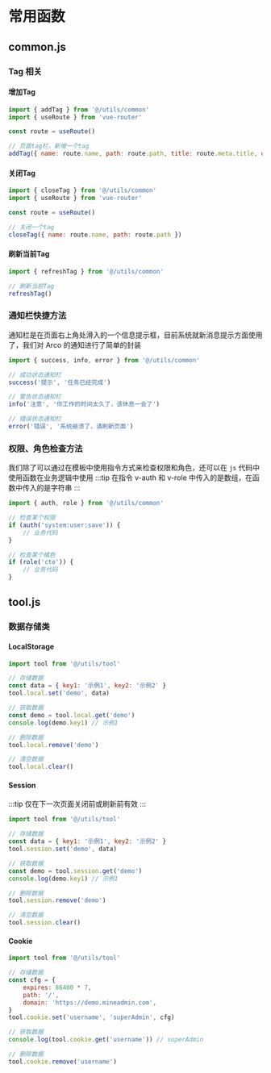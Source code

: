 # 常用函数

## common.js

### Tag 相关
#### 增加Tag
```js
import { addTag } from '@/utils/common'
import { useRoute } from 'vue-router'

const route = useRoute()

// 页面tag栏，新增一个tag
addTag({ name: route.name, path: route.path, title: route.meta.title, query: route.query })
```
#### 关闭Tag
```js
import { closeTag } from '@/utils/common'
import { useRoute } from 'vue-router'

const route = useRoute()

// 关闭一个tag
closeTag({ name: route.name, path: route.path })
```

#### 刷新当前Tag
```js
import { refreshTag } from '@/utils/common'

// 刷新当前Tag
refreshTag()
```

### 通知栏快捷方法
通知栏是在页面右上角处滑入的一个信息提示框，目前系统就新消息提示方面使用了，我们对 Arco 的通知进行了简单的封装

```js
import { success, info, error } from '@/utils/common'

// 成功状态通知栏
success('提示', '任务已经完成')

// 警告状态通知栏
info('注意', '你工作的时间太久了，该休息一会了')

// 错误状态通知栏
error('错误', '系统崩溃了，请刷新页面')
```

### 权限、角色检查方法
我们除了可以通过在模板中使用指令方式来检查权限和角色，还可以在 `js` 代码中使用函数在业务逻辑中使用
:::tip
在指令 v-auth 和 v-role 中传入的是数组，在函数中传入的是字符串
:::

```js
import { auth, role } from '@/utils/common'

// 检查某个权限
if (auth('system:user:save')) {
    // 业务代码
}

// 检查某个橘色
if (role('cto')) {
    // 业务代码
}
```

## tool.js

### 数据存储类

#### LocalStorage
```js
import tool from '@/utils/tool'

// 存储数据
const data = { key1: '示例1', key2: '示例2' }
tool.local.set('demo', data)

// 获取数据
const demo = tool.local.get('demo')
console.log(demo.key1) // 示例1

// 删除数据
tool.local.remove('demo')

// 清空数据
tool.local.clear()
```

#### Session
:::tip
仅在下一次页面关闭前或刷新前有效
:::
```js
import tool from '@/utils/tool'

// 存储数据
const data = { key1: '示例1', key2: '示例2' }
tool.session.set('demo', data)

// 获取数据
const demo = tool.session.get('demo')
console.log(demo.key1) // 示例1

// 删除数据
tool.session.remove('demo')

// 清空数据
tool.session.clear()
```

#### Cookie
```js
import tool from '@/utils/tool'

// 存储数据
const cfg = {
    expires: 86400 * 7,
    path: '/',
    domain: 'https://demo.mineadmin.com',
}
tool.cookie.set('username', 'superAdmin', cfg)

// 获取数据
console.log(tool.cookie.get('username')) // superAdmin

// 删除数据
tool.cookie.remove('username')
```